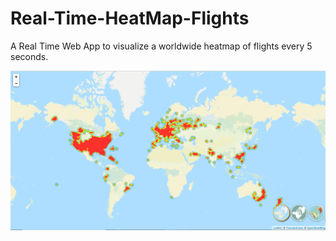 # Real-Time-HeatMap-Flights
 A Real Time Web App to visualize a worldwide heatmap of flights every 5 seconds.
 
 ![Heatmap Flights](heatmapflights.png)
 


